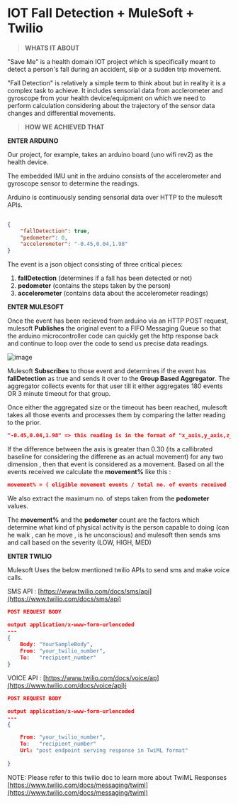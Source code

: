 # IOT Fall Detection + MuleSoft + Twilio

> **WHATS IT ABOUT**
> 

"Save Me" is a health domain IOT project which is specifically meant to detect a person's fall during an accident, slip or a sudden trip movement. 

"Fall Detection" is relatively a simple term to think about but in reality it is a complex task to achieve. It includes sensorial data from acclerometer and gyroscope from your health device/equipment on which we need to perform  calculation considering about the trajectory of the sensor data changes and differential movements.

> **HOW WE ACHIEVED THAT**
> 

**ENTER ARDUINO**

Our project, for example, takes an arduino board (uno wifi rev2) as the health device.

The embedded IMU unit in the arduino consists of the accelerometer and gyroscope sensor to determine the readings.

Arduino is continuously sending sensorial data over HTTP to the mulesoft APIs. 

```json
 
{
    "fallDetection": true,
    "pedometer": 0,
    "accelerometer": "-0.45,0.04,1.98"
}
```

The event is a json object consisting of three critical pieces:

1. **fallDetection** (determines if a fall has been detected or not)
2. **pedometer** (contains the steps taken by the person)
3. **accelerometer** (contains data about the accelerometer readings)

**ENTER MULESOFT**

Once the event has been recieved from arduino via an HTTP POST request, mulesoft **Publishes** the original event to a FIFO Messaging Queue so that the arduino microcontroller code can quickly get the http response back and continue to loop over the code to send us precise data readings.

![image](https://user-images.githubusercontent.com/49921179/139592377-9d27fa5e-57f2-4f96-b3a4-9f9bd01137fb.png)

Mulesoft **Subscribes** to those event and determines if the event has **fallDetection** as true and sends it over to the **Group Based Aggregator**. The aggregator collects events for that user till it either aggregates 180 events OR 3 minute timeout for that group. 

Once either the aggregated size or the timeout has been reached, mulesoft takes all those events and processes them by comparing the latter reading to the prior. 

```json
"-0.45,0.04,1.98" => this reading is in the format of "x_axis,y_axis,z_axis"
```

If the difference between the axis is greater than 0.30 (its a callibrated baseline for considering the differene as an actual movement) for any two dimension , then that event is considered as a movement. Based on all the events received we calculate the **movement%** like this :

```json
movement% = ( eligible movement events / total no. of events received ) * 100
```

We also extract the maximum no. of steps taken from the **pedometer** values. 

The **movement%** and the **pedometer** count are the factors which determine what kind of physical activity is the person capable to doing (can he walk , can he move , is he unconscious) and mulesoft then sends sms and call based on the severity (LOW, HIGH, MED)

**ENTER TWILIO**

Mulesoft Uses the below mentioned twilio APIs to send sms and make voice calls.

SMS API : [https://www.twilio.com/docs/sms/api](https://www.twilio.com/docs/sms/api)

```json
POST REQUEST BODY

output application/x-www-form-urlencoded
---
{
	Body: "YourSampleBody",
	From: "your_twilio_number",
	To:   "recipient_number"
}
```

VOICE API : [https://www.twilio.com/docs/voice/ap](https://www.twilio.com/docs/voice/api)i

```json
POST REQUEST BODY

output application/x-www-form-urlencoded
---
{

	From: "your_twilio_number",
	To:   "recipient_number"
	Url: "post endpoint serving response in TwiML format"
											  
}
```

NOTE:  Please refer to this twilio doc to learn more about TwiML Responses [https://www.twilio.com/docs/messaging/twiml](https://www.twilio.com/docs/messaging/twiml)
